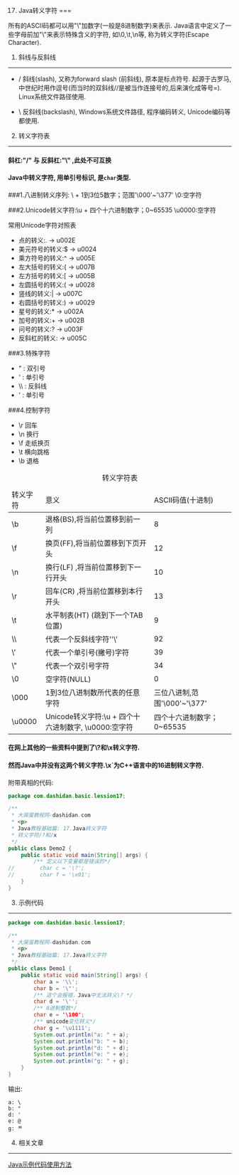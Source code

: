 17. Java转义字符
===

<div class="jumbotron">
<p>所有的ASCII码都可以用"\"加数字(一般是8进制数字)来表示. Java语言中定义了一些字母前加"\"来表示特殊含义的字符, 如\0,\t,\n等, 称为转义字符(Escape Character).
</p>
</div>
 
1. 斜线与反斜线
---

* / 斜线(slash), 又称为forward slash (前斜线), 原本是标点符号. 起源于古罗马,中世纪时用作逗号(而当时的双斜线//是被当作连接号的,后来演化成等号=). 
Linux系统文件路径使用.

* \ 反斜线(backslash), Windows系统文件路径, 程序编码转义, Unicode编码等都使用. 

2. 转义字符表
---

<div class="bs-callout bs-callout-warning">
<h4>斜杠:"/" 与 反斜杠:"\" ,此处不可互换</h4>
</div>

<div class="bs-callout bs-callout-success">
<h4>Java中转义字符, 用单引号标识, 是<code>char</code>类型.</h4>
</div>

###1.八进制转义序列: \ + 1到3位5数字；范围'\000'~'\377'
\0:空字符

###2.Unicode转义字符:\u + 四个十六进制数字；0~65535
\u0000:空字符

常用Unicode字符对照表   
* 点的转义:. -> u002E
* 美元符号的转义:$ -> u0024
* 乘方符号的转义:^ -> u005E
* 左大括号的转义:{ -> u007B
* 左方括号的转义:[ -> u005B
* 左圆括号的转义:( -> u0028
* 竖线的转义:| -> u007C
* 右圆括号的转义:) -> u0029
* 星号的转义:* -> u002A
* 加号的转义:+ -> u002B
* 问号的转义:? -> u003F
* 反斜杠的转义: -> u005C

###3.特殊字符
* \" : 双引号
* \' : 单引号
* \\\ : 反斜线
* \' : 单引号

###4.控制字符
* \r 回车
* \n 换行
* \f 走纸换页
* \t 横向跳格
* \b 退格

<table class="table table-bordered table-responsive">
    <caption>转义字符表</caption>
    <thead>
        <tr class="success">
            <td>转义字符</td>
            <td>意义</td>
			<td>ASCII码值(十进制)</td>
        </tr>
    </thead>
    <tbody>		
        <tr class="active">
            <td>\b</td>
            <td>退格(BS),将当前位置移到前一列</td>
			<td>8</td>
        </tr>
		<tr class="active">
            <td>\f</td>
            <td>换页(FF),将当前位置移到下页开头</td>
			<td>12</td>
        </tr>
		<tr class="active">
            <td>\n</td>
            <td>换行(LF) ,将当前位置移到下一行开头</td>
			<td>10</td>
        </tr>
		<tr class="active">
            <td>\r</td>
            <td>回车(CR) ,将当前位置移到本行开头</td>
			<td>13</td>
        </tr>
		<tr class="active">
            <td>\t</td>
            <td>水平制表(HT) (跳到下一个TAB位置)</td>
			<td>9</td>
        </tr>
		<tr class="active">
            <td>\\</td>
            <td>代表一个反斜线字符''\'</td>
			<td>92</td>
        </tr>
		<tr class="active">
            <td>\'</td>
            <td>代表一个单引号(撇号)字符</td>
			<td>39</td>
        </tr>
		<tr class="active">
            <td>\"</td>
            <td>代表一个双引号字符</td>
			<td>34</td>
        </tr>
		<tr class="active">
            <td>\0</td>
            <td>空字符(NULL)</td>
			<td>0</td>
        </tr>
		<tr class="active">
            <td>\000</td>
            <td>1到3位八进制数所代表的任意字符</td>
			<td>三位八进制,范围'\000'~'\377'</td>
        </tr>
		<tr class="active">
            <td>\u0000</td>
            <td>Unicode转义字符:\u + 四个十六进制数字, \u0000:空字符 </td>
			<td>四个十六进制数字；0~65535</td>
        </tr>		
	</tbody>
</table>

<div class="bs-callout bs-callout-danger">
<h4>在网上其他的一些资料中提到了\?和\x转义字符.</h4>
<h4>然而Java中并没有这两个转义字符.\x`为C++语言中的16进制转义字符.</h4>
</div>

附带真相的代码:

```java
package com.dashidan.basic.lession17;

/**
 * 大屎蛋教程网-dashidan.com
 * <p>
 * Java教程基础篇: 17.Java转义字符
 * 转义字符/?和/x
 */
public class Demo2 {
    public static void main(String[] args) {
        /** 定义以下变量都是错误的*/
//        char c = '\?';
//        char f = '\x01';
    }
}
```

3. 示例代码
---
```java
package com.dashidan.basic.lession17;

/**
 * 大屎蛋教程网-dashidan.com
 * <p>
 * Java教程基础篇: 17.Java转义字符
 */
public class Demo1 {
    public static void main(String[] args) {
        char a = '\\';
        char b = '\"';
        /** 这个会报错，Java中无法转义\? */
        char d = '\'';
        /** 8进制整数*/
        char e = '\100';
        /** unicode变化转义*/
        char g = '\u1111';
        System.out.println("a: " + a);
        System.out.println("b: " + b);
        System.out.println("d: " + d);
        System.out.println("e: " + e);
        System.out.println("g: " + g);
    }
}

```
输出:

	a: \
	b: "
	d: '
	e: @
	g: ᄑ
	
	
4. 相关文章
---

[Java示例代码使用方法](http://localhost/article/java/addenda/Java示例代码使用方法.html)   